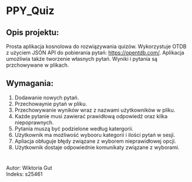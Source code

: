 # PPY_Quiz

## Opis projektu:
Prosta aplikacja kosnolowa do rozwiązywania quizów. Wykorzystuje OTDB z użyciem JSON API do pobierania pytań: https://opentdb.com/.
Aplikacja umożliwia także tworzenie własnych pytań. Wyniki i pytania są przchowywane w plikach.

## Wymagania:
1. Dodawanie nowych pytań.
2. Przechowaynie pytań w pliku.
3. Przechowywanie wyników wraz z nazwami użytkowników w pliku.
4. Każde pytanie musi zawierać prawidłową odpowiedź oraz kilka niepoprawnych.
5. Pytania muszą być podzielone według katergorii.
6. Użytkownik ma możliwość wybooru kategorii i ilości pytań w sesji.
7. Apliacja obługuje błędy związane z wyborem nieprawidłowej opcji.
8. Użytkownik dostaje odpowiednie komunikaty związane z wyborami.

#

Autor: Wiktoria Gut\
Indeks: s25461


